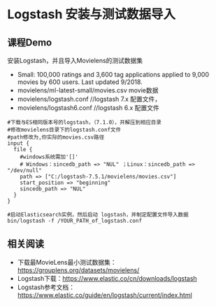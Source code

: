 # Logstash 安装与测试数据导入
## 课程Demo
安装Logstash，并且导入Movielens的测试数据集
- Small: 100,000 ratings and 3,600 tag applications applied to 9,000 movies by 600 users. Last updated 9/2018.
- movielens/ml-latest-small/movies.csv movie数据
- movielens/logstash.conf //logstash 7.x 配置文件，
- movielens/logstash6.conf  //logstash 6.x 配置文件

```
#下载与ES相同版本号的logstash，（7.1.0），并解压到相应目录
#修改movielens目录下的logstash.conf文件
#path修改为,你实际的movies.csv路径
input {
  file {
    #windows系统需加'[]'
    # Windows：sincedb_path => "NUL" ；Linux：sincedb_path => "/dev/null"
    path => ["C:/logstash-7.5.1/movielens/movies.csv"]
    start_position => "beginning"
    sincedb_path => "NUL"
  }
}

#启动Elasticsearch实例，然后启动 logstash，并制定配置文件导入数据
bin/logstash -f /YOUR_PATH_of_logstash.conf

```
## 相关阅读
- 下载最MovieLens最小测试数据集：https://grouplens.org/datasets/movielens/
- Logstash下载：https://www.elastic.co/cn/downloads/logstash
- Logstash参考文档：https://www.elastic.co/guide/en/logstash/current/index.html

